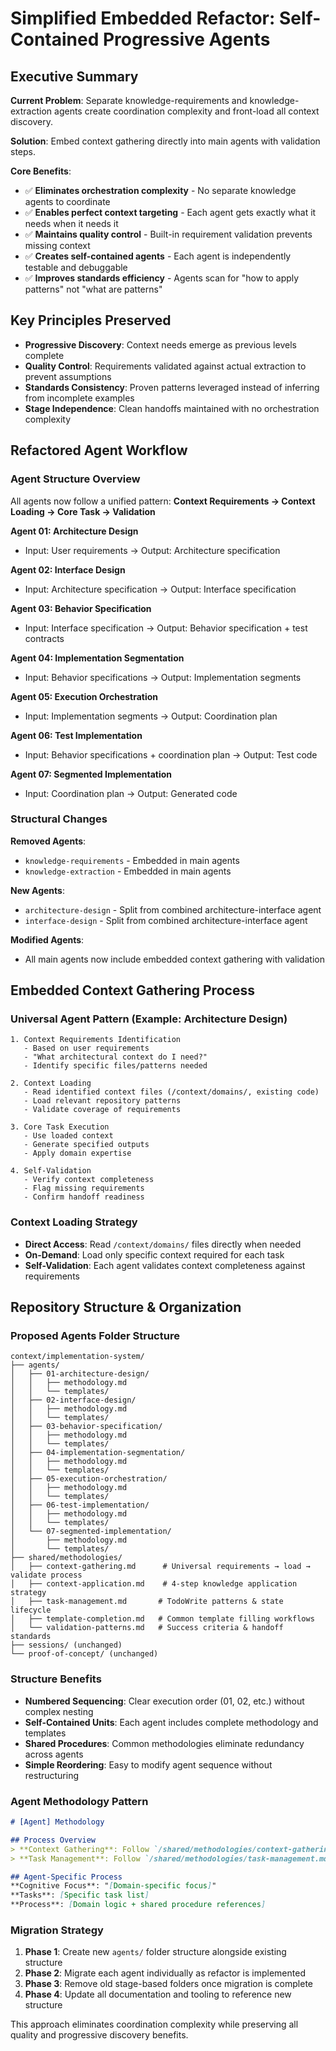 # Simplified Embedded Refactor: Self-Contained Progressive Agents

## Executive Summary

**Current Problem**: Separate knowledge-requirements and knowledge-extraction agents create coordination complexity and front-load all context discovery.

**Solution**: Embed context gathering directly into main agents with validation steps.

**Core Benefits**:
- ✅ **Eliminates orchestration complexity** - No separate knowledge agents to coordinate
- ✅ **Enables perfect context targeting** - Each agent gets exactly what it needs when it needs it  
- ✅ **Maintains quality control** - Built-in requirement validation prevents missing context
- ✅ **Creates self-contained agents** - Each agent is independently testable and debuggable
- ✅ **Improves standards efficiency** - Agents scan for "how to apply patterns" not "what are patterns"

## Key Principles Preserved

- **Progressive Discovery**: Context needs emerge as previous levels complete
- **Quality Control**: Requirements validated against actual extraction to prevent assumptions
- **Standards Consistency**: Proven patterns leveraged instead of inferring from incomplete examples
- **Stage Independence**: Clean handoffs maintained with no orchestration complexity

## Refactored Agent Workflow

### Agent Structure Overview

All agents now follow a unified pattern: **Context Requirements → Context Loading → Core Task → Validation**

**Agent 01: Architecture Design**  
- Input: User requirements → Output: Architecture specification

**Agent 02: Interface Design**
- Input: Architecture specification → Output: Interface specification

**Agent 03: Behavior Specification**
- Input: Interface specification → Output: Behavior specification + test contracts

**Agent 04: Implementation Segmentation**
- Input: Behavior specifications → Output: Implementation segments

**Agent 05: Execution Orchestration**
- Input: Implementation segments → Output: Coordination plan

**Agent 06: Test Implementation**
- Input: Behavior specifications + coordination plan → Output: Test code

**Agent 07: Segmented Implementation**
- Input: Coordination plan → Output: Generated code

### Structural Changes

**Removed Agents**:
- `knowledge-requirements` - Embedded in main agents
- `knowledge-extraction` - Embedded in main agents

**New Agents**:  
- `architecture-design` - Split from combined architecture-interface agent
- `interface-design` - Split from combined architecture-interface agent

**Modified Agents**:
- All main agents now include embedded context gathering with validation

## Embedded Context Gathering Process

### Universal Agent Pattern (Example: Architecture Design)

```
1. Context Requirements Identification
   - Based on user requirements
   - "What architectural context do I need?"
   - Identify specific files/patterns needed

2. Context Loading 
   - Read identified context files (/context/domains/, existing code)
   - Load relevant repository patterns
   - Validate coverage of requirements

3. Core Task Execution
   - Use loaded context
   - Generate specified outputs
   - Apply domain expertise

4. Self-Validation
   - Verify context completeness
   - Flag missing requirements
   - Confirm handoff readiness
```

### Context Loading Strategy

- **Direct Access**: Read `/context/domains/` files directly when needed
- **On-Demand**: Load only specific context required for each task
- **Self-Validation**: Each agent validates context completeness against requirements

## Repository Structure & Organization

### Proposed Agents Folder Structure
```
context/implementation-system/
├── agents/
│   ├── 01-architecture-design/
│   │   ├── methodology.md
│   │   └── templates/
│   ├── 02-interface-design/
│   │   ├── methodology.md  
│   │   └── templates/
│   ├── 03-behavior-specification/
│   │   ├── methodology.md
│   │   └── templates/
│   ├── 04-implementation-segmentation/
│   │   ├── methodology.md
│   │   └── templates/
│   ├── 05-execution-orchestration/
│   │   ├── methodology.md
│   │   └── templates/
│   ├── 06-test-implementation/
│   │   ├── methodology.md
│   │   └── templates/
│   └── 07-segmented-implementation/
│       ├── methodology.md
│       └── templates/
├── shared/methodologies/
│   ├── context-gathering.md      # Universal requirements → load → validate process
│   ├── context-application.md    # 4-step knowledge application strategy
│   ├── task-management.md       # TodoWrite patterns & state lifecycle
│   ├── template-completion.md   # Common template filling workflows
│   └── validation-patterns.md   # Success criteria & handoff standards
├── sessions/ (unchanged)
└── proof-of-concept/ (unchanged)
```

### Structure Benefits

- **Numbered Sequencing**: Clear execution order (01, 02, etc.) without complex nesting
- **Self-Contained Units**: Each agent includes complete methodology and templates
- **Shared Procedures**: Common methodologies eliminate redundancy across agents
- **Simple Reordering**: Easy to modify agent sequence without restructuring

### Agent Methodology Pattern
```markdown
# [Agent] Methodology

## Process Overview
> **Context Gathering**: Follow `/shared/methodologies/context-gathering.md`
> **Task Management**: Follow `/shared/methodologies/task-management.md`

## Agent-Specific Process
**Cognitive Focus**: "[Domain-specific focus]"
**Tasks**: [Specific task list]
**Process**: [Domain logic + shared procedure references]
```

### Migration Strategy

1. **Phase 1**: Create new `agents/` folder structure alongside existing structure
2. **Phase 2**: Migrate each agent individually as refactor is implemented  
3. **Phase 3**: Remove old stage-based folders once migration is complete
4. **Phase 4**: Update all documentation and tooling to reference new structure

This approach eliminates coordination complexity while preserving all quality and progressive discovery benefits.